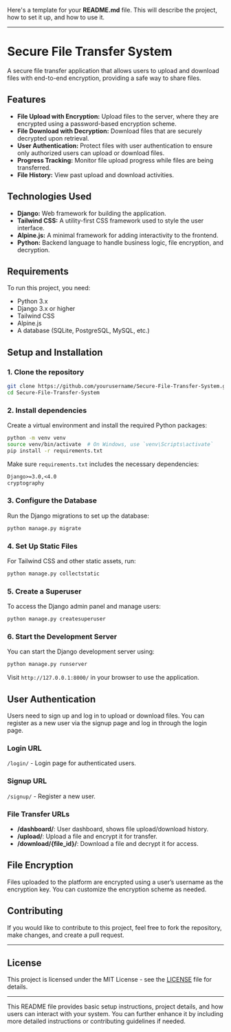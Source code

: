 Here's a template for your **README.md** file. This will describe the project, how to set it up, and how to use it.

---

# Secure File Transfer System

A secure file transfer application that allows users to upload and download files with end-to-end encryption, providing a safe way to share files.

## Features

- **File Upload with Encryption:** Upload files to the server, where they are encrypted using a password-based encryption scheme.
- **File Download with Decryption:** Download files that are securely decrypted upon retrieval.
- **User Authentication:** Protect files with user authentication to ensure only authorized users can upload or download files.
- **Progress Tracking:** Monitor file upload progress while files are being transferred.
- **File History:** View past upload and download activities.

## Technologies Used

- **Django:** Web framework for building the application.
- **Tailwind CSS:** A utility-first CSS framework used to style the user interface.
- **Alpine.js:** A minimal framework for adding interactivity to the frontend.
- **Python:** Backend language to handle business logic, file encryption, and decryption.

## Requirements

To run this project, you need:

- Python 3.x
- Django 3.x or higher
- Tailwind CSS
- Alpine.js
- A database (SQLite, PostgreSQL, MySQL, etc.)

## Setup and Installation

### 1. Clone the repository

```bash
git clone https://github.com/yourusername/Secure-File-Transfer-System.git
cd Secure-File-Transfer-System
```

### 2. Install dependencies

Create a virtual environment and install the required Python packages:

```bash
python -m venv venv
source venv/bin/activate  # On Windows, use `venv\Scripts\activate`
pip install -r requirements.txt
```

Make sure `requirements.txt` includes the necessary dependencies:

```txt
Django>=3.0,<4.0
cryptography
```

### 3. Configure the Database

Run the Django migrations to set up the database:

```bash
python manage.py migrate
```

### 4. Set Up Static Files

For Tailwind CSS and other static assets, run:

```bash
python manage.py collectstatic
```

### 5. Create a Superuser

To access the Django admin panel and manage users:

```bash
python manage.py createsuperuser
```

### 6. Start the Development Server

You can start the Django development server using:

```bash
python manage.py runserver
```

Visit `http://127.0.0.1:8000/` in your browser to use the application.

## User Authentication

Users need to sign up and log in to upload or download files. You can register as a new user via the signup page and log in through the login page.

### Login URL

`/login/` - Login page for authenticated users.

### Signup URL

`/signup/` - Register a new user.

### File Transfer URLs

- **/dashboard/**: User dashboard, shows file upload/download history.
- **/upload/**: Upload a file and encrypt it for transfer.
- **/download/{file_id}/**: Download a file and decrypt it for access.

## File Encryption

Files uploaded to the platform are encrypted using a user’s username as the encryption key. You can customize the encryption scheme as needed.

## Contributing

If you would like to contribute to this project, feel free to fork the repository, make changes, and create a pull request.

---

## License

This project is licensed under the MIT License - see the [LICENSE](LICENSE) file for details.

---

This README file provides basic setup instructions, project details, and how users can interact with your system. You can further enhance it by including more detailed instructions or contributing guidelines if needed.
